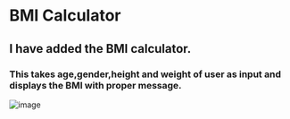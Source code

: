 # BMI Calculator
## I have added the BMI calculator.
### This takes age,gender,height and weight of user as input and displays the BMI with proper message.
![image](/CalcHub/Calculators/images/BMI.png)





